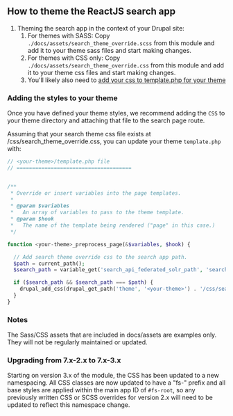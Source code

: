 ## How to theme the ReactJS search app

1. Theming the search app in the context of your Drupal site:
    1. For themes with SASS: Copy `./docs/assets/search_theme_override.scss` from this module and add it to your theme sass files and start making changes.
    1. For themes with CSS only: Copy `./docs/assets/search_theme_override.css` from this module and add it to your theme css files and start making changes.
    1. You'll likely also need to [add your css to template.php for your theme](#adding-the-styles-to-your-theme)

### Adding the styles to your theme
Once you have defined your theme styles, we recommend adding the `CSS` to your theme directory and attaching that file to the search page route.

Assuming that your search theme css file exists at <your-theme>/css/search_theme_override.css, you can update your theme `template.php` with:

```php
// <your-theme>/template.php file
// =====================================


/**
 * Override or insert variables into the page templates.
 *
 * @param $variables
 *   An array of variables to pass to the theme template.
 * @param $hook
 *   The name of the template being rendered ("page" in this case.)
 */

function <your-theme>_preprocess_page(&$variables, $hook) {

  // Add search theme override css to the search app path.
  $path = current_path();
  $search_path = variable_get('search_api_federated_solr_path', 'search-app');

  if ($search_path && $search_path === $path) {
    drupal_add_css(drupal_get_path('theme', '<your-theme>') . '/css/search_theme_override.css', array('group' => CSS_THEME));
  }
}
```

### Notes
The Sass/CSS assets that are included in docs/assets are examples only. They will not be regularly maintained or updated.

### Upgrading from 7.x-2.x to 7.x-3.x
Starting on version 3.x of the module, the CSS has been updated to a new namespacing. All CSS classes are now updated to have a "fs-" prefix and all base styles are applied within the main app ID of `#fs-root`, so any previously written CSS or SCSS overrides for version 2.x will need to be updated to reflect this namespace change.
